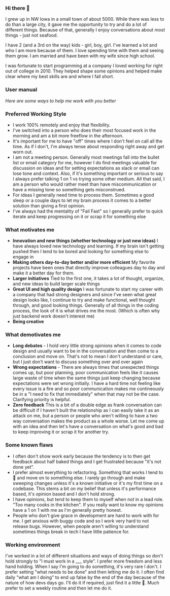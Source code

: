 ### Hi there 👋

I grew up in NW Iowa in a small town of about 5000.  While there was less to do than a large city, it gave me the opportunity to try and do a lot of different things.  Because of that, generally I enjoy conversations about most things - just not seafood.

I have 2 (and a 3rd on the way) kids - girl, boy, girl.  I've learned a lot and who I am more because of them.  I love spending time with them and seeing them grow.  I am married and have been with my wife since high school.

I was fortunate to start programming at a company I loved working for right out of college in 2010.  They helped shape some opinions and helped make clear where my best skills are and where I fall short.

### User manual

_Here are some ways to help me work with you better_

### Preferred Working Style
- I work 100% remotely and enjoy that flexibility.
- I've switched into a person who does their most focused work in the morning and am a bit more freeflow in the afternoon.
- It's important for me to have "off" times where I don't feel on call all the time.  As if I don't, I'm always tense about responding right away and get worn out.
- I am not a meeting person.  Generally most meetings fall into the bullet list or email category for me, however I do find meetings valuable for discussion on ideas and for setting expectations as slack or email can lose tone and context.  Also, if it's something important or serious to say I always prefer talking 1 on 1 vs trying some other medium.  All that said, I am a person who would rather meet than have miscommunication or have a missing tone so something gets misconstrued. 
- For ideas I generally need time to process them.  Sometimes a good sleep or a couple days to let my brain process it comes to a better solution than giving a first opinion.
- I've always had the mentality of "Fail Fast" so I generally prefer to quick iterate and keep progressing on it or scrap it for something else

### What motivates me
- **Innovation and new things (whether technology or just new ideas)**  I have always loved new technology and learning.  If my brain isn't getting pushed then I tend to be bored and looking for something else to engage in
- **Making others day-to-day better and/or more efficient** My favorite projects have been ones that directly improve colleagues day to day and make it a better day for them.
- **Larger initiatives** Tied to the first one, it takes a lot of thought, organize, and new ideas to build larger scale things
- **Great UI and high quality design** I was fortunate to start my career with a company that had strong designers and since I've seen what great design looks like, I continue to try and make functional, well thought through, and good looking things.  Generally of all things in the coding process, the look of it is what drives me the most. (Which is often why just backend work doesn't interest me)
- **Being creative**

### What demotivates me
- **Long debates** - I hold very little strong opinions when it comes to code design and usually want to be in the conversation and then come to a conclusion and move on.  That's not to mean I don't understand or care, but I just don't want to discuss something over and over again
- **Wrong expectations** - There are always times that unexpected things comes up, but poor planning, poor communication feels like it causes large waste of time when the same things just keep changing because expectations were set wrong initially.  I have a hard time not feeling like every issue is a fire and so poor communication makes me contineously be in a "I need to fix that immediately" when that may not be the case.  Clarifying priority is helpful.
- **Zero feedback**  This is a bit of a double edge as frank conversation can be difficult if I haven't built the relationship as I can easily take it as an attack on me, but a person or people who aren't willing to have a two way conversation makes the product as a whole worse.  Let me come up with an idea and then let's have a conversation on what's good and bad to keep improving it or scrap it for another try.

### Some known flaws
- I often don't show work early because the tendency is to then get feedback about half baked things and I get frustrated because "it's not done yet".  
- I prefer almost everything to refactoring.  Something that works I tend to :shrug: and move on to something else.  I rarely go through and make sweeping changes unless it's a known initiative or it's my first time on a codebase.  This stems a bit on my belief that unless it's performance based, it's opinion based and I don't hold strong.
- I have opinions, but tend to keep them to myself when not in a lead role. "Too many cooks in the kitchen".  If you really want to know my opinions have a 1 on 1 with me as I'm generally pretty honest.  
- People who don't give grace in development are hard to work with for me.  I get anxious with buggy code and so I work very hard to not release bugs. However, when people aren't willing to understand sometimes things break in tech I have little patience for.

### Working environment
I've worked in a lot of different situations and ways of doing things so don't hold strongly to "I must work in a ___ style".  I prefer more freedom and less hand holding.  When I say I'm going to do something, it's very rare I don't.  I prefer setting "what needs to be done" and then letting me do it.  I often find daily "what am I doing" to end up false by the end of the day because of the nature of how devs days go.  I'll do it if required, just find it a little :shrug:.  Much prefer to set a weekly routine and then let me do it.





<!--
**richieclark33/richieclark33** is a ✨ _special_ ✨ repository because its `README.md` (this file) appears on your GitHub profile.

Here are some ideas to get you started:

- 🔭 I’m currently working on ...
- 🌱 I’m currently learning ...
- 👯 I’m looking to collaborate on ...
- 🤔 I’m looking for help with ...
- 💬 Ask me about ...
- 📫 How to reach me: ...
- 😄 Pronouns: ...
- ⚡ Fun fact: ...
-->
